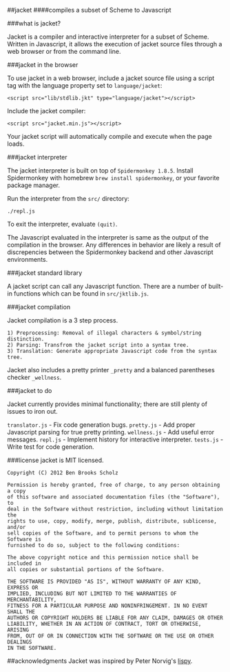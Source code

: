 ##jacket
####compiles a subset of Scheme to Javascript

###what is jacket?

Jacket is a compiler and interactive interpreter for a subset of Scheme. Written in Javascript, it allows the execution of jacket source files through a web 
browser or from the command line.

###jacket in the browser

To use jacket in a web browser, include a jacket source file using a script tag
with the language property set to `language/jacket`:

	<script src="lib/stdlib.jkt" type="language/jacket"></script>

Include the jacket compiler:
		
	<script src="jacket.min.js"></script>

Your jacket script will automatically compile and execute when the page loads.

###jacket interpreter

The jacket interpreter is built on top of `Spidermonkey 1.8.5`. Install
Spidermonkey with homebrew `brew install spidermonkey`, or your favorite package
manager.

Run the interpreter from the `src/` directory:

	./repl.js

To exit the interpreter, evaluate `(quit)`.

The Javascript evaluated in the interpreter is same as the output of the
compilation in the browser. Any differences in behavior are likely a result of
discrepencies between the Spidermonkey backend and other Javascript
environments.

###jacket standard library

A jacket script can call any Javascript function. There are a number of built-in
functions which can be found in `src/jktlib.js`. 

###jacket compilation

Jacket compilation is a 3 step process.
	
	1) Preprocessing: Removal of illegal characters & symbol/string distinction.
	2) Parsing: Transfrom the jacket script into a syntax tree.
	3) Translation: Generate appropriate Javascript code from the syntax tree.

Jacket also includes a pretty printer `_pretty` and a balanced parentheses
checker `_wellness`.

###jacket to do

Jacket currently provides minimal functionality; there are still plenty of
issues to iron out. 

`translator.js` - Fix code generation bugs. 
`pretty.js`     - Add proper Javascript parsing for true pretty printing.
`wellness.js`   - Add useful error messages.
`repl.js`       - Implement history for interactive interpreter.
`tests.js`      - Write test for code generation.

###license
jacket is MIT licensed.

	Copyright (C) 2012 Ben Brooks Scholz 

	Permission is hereby granted, free of charge, to any person obtaining a copy
	of this software and associated documentation files (the "Software"), to 
	deal in the Software without restriction, including without limitation the 
	rights to use, copy, modify, merge, publish, distribute, sublicense, and/or 
	sell copies of the Software, and to permit persons to whom the Software is 
	furnished to do so, subject to the following conditions:

	The above copyright notice and this permission notice shall be included in 
	all copies or substantial portions of the Software.

	THE SOFTWARE IS PROVIDED "AS IS", WITHOUT WARRANTY OF ANY KIND, EXPRESS OR
	IMPLIED, INCLUDING BUT NOT LIMITED TO THE WARRANTIES OF MERCHANTABILITY, 
	FITNESS FOR A PARTICULAR PURPOSE AND NONINFRINGEMENT. IN NO EVENT SHALL THE
	AUTHORS OR COPYRIGHT HOLDERS BE LIABLE FOR ANY CLAIM, DAMAGES OR OTHER 
	LIABILITY, WHETHER IN AN ACTION OF CONTRACT, TORT OR OTHERWISE, ARISING 
	FROM, OUT OF OR IN CONNECTION WITH THE SOFTWARE OR THE USE OR OTHER DEALINGS 
	IN THE SOFTWARE.

##acknowledgments
Jacket was inspired by Peter Norvig's [lispy](http://norvig.com/lispy.html).
